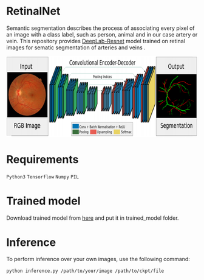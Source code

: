 # RetinalNet
Semantic segmentation describes the process of associating every pixel of an image with a class label, 
such as person, animal and in our case artery or vein. This repository provides [DeepLab-Resnet](https://github.com/DrSleep/tensorflow-deeplab-resnet) model trained on retinal images for sematic segmentation of arteries and veins .

 ![](./output/img.png)

# Requirements
`Python3`
`Tensorflow`
`Numpy`
`PIL`














# Trained model
Download trained model from [here](https://drive.google.com/drive/folders/1QUUVkQS_DBVpwA_hZrvP4DZIPAVB6SGj?usp=sharing) and put it in trained_model folder.

# Inference
To perform inference over your own images, use the following command:
```
python inference.py /path/to/your/image /path/to/ckpt/file
```

